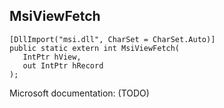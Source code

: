 ## MsiViewFetch

```
[DllImport("msi.dll", CharSet = CharSet.Auto)]
public static extern int MsiViewFetch(
   IntPtr hView,
   out IntPtr hRecord
);
```

Microsoft documentation: (TODO)
